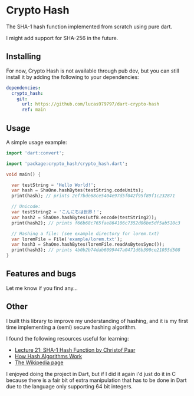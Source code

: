 # Crypto Hash

The SHA-1 hash function implemented from scratch using pure dart.

I might add support for SHA-256 in the future.

## Installing

For now, Crypto Hash is not available through pub dev, but you can still install it by adding the following to your dependencies:

```yaml
dependencies:
  crypto_hash:
    git:
      url: https://github.com/lucas979797/dart-crypto-hash
      ref: main
```

## Usage

A simple usage example:

```dart
import 'dart:convert';

import 'package:crypto_hash/crypto_hash.dart';

void main() {

  var testString = 'Hello World!';
  var hash = ShaOne.hashBytes(testString.codeUnits);
  print(hash); // prints 2ef7bde68ce5404e97d5f042f95f89f1c232871

  // Unicode:
  var testString2 = 'こんにちは世界！';
  var hash2 = ShaOne.hashBytes(utf8.encode(testString2));
  print(hash2); // prints f66b68c765fae864106c7352d06be5df5ab510c3

  // Hashing a file: (see example directory for lorem.txt)
  var loremFile = File('example/lorem.txt');
  var hash3 = ShaOne.hashBytes(loremFile.readAsBytesSync());
  print(hash3); // prints 4b0b2b74dab6099447a0471d6b390ce21055d508
}

```

## Features and bugs

Let me know if you find any...

## Other

I built this library to improve my understanding of hashing, and it is my first time implementing a (semi) secure hashing algorithm.

I found the following resources useful for learning:

- [Lecture 21: SHA-1 Hash Function by Christof Paar](https://www.youtube.com/watch?v=JIhZWgJA-9o)
- [How Hash Algorithms Work](https://www.metamorphosite.com/one-way-hash-encryption-sha1-data-software)
- [The Wikipedia page](https://en.wikipedia.org/wiki/SHA-1)

I enjoyed doing the project in Dart, but if I did it again i'd just do it in C because there is a fair bit of extra manipulation that has to be done in Dart due to the language only supporting 64 bit integers.
